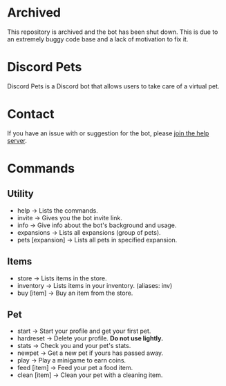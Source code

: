 # Archived
This repository is archived and the bot has been shut down. This is due to an extremely buggy code base and a lack of motivation to fix it.
# Discord Pets
Discord Pets is a Discord bot that allows users to take care of a virtual pet.
# Contact
If you have an issue with or suggestion for the bot, please [join the help server](https://discord.gg/ke6bp6r).
# Commands
## Utility
- help -> Lists the commands.
- invite -> Gives you the bot invite link.
- info -> Give info about the bot's background and usage.
- expansions -> Lists all expansions (group of pets).
- pets [expansion] -> Lists all pets in specified expansion.

## Items
- store -> Lists items in the store.
- inventory -> Lists items in your inventory. (aliases: inv)
- buy [item] -> Buy an item from the store.

## Pet
- start -> Start your profile and get your first pet.
- hardreset -> Delete your profile. **Do not use lightly.**
- stats -> Check you and your pet's stats.
- newpet -> Get a new pet if yours has passed away.
- play -> Play a minigame to earn coins.
- feed [item] -> Feed your pet a food item.
- clean [item] -> Clean your pet with a cleaning item.
